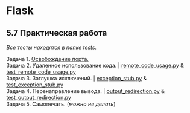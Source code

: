 # Flask
## 5.7 Практическая работа
_Все тесты находятся в папке tests._<br>

Задача 1. [Освобождение порта.](https://github.com/wafflelios/Python-Advanced/blob/main/mod5/1.%20%D0%9E%D1%81%D0%B2%D0%BE%D0%B1%D0%BE%D0%B6%D0%B4%D0%B5%D0%BD%D0%B8%D0%B5%20%D0%BF%D0%BE%D1%80%D1%82%D0%B0.py)<br>
Задача 2. Удаленное использование кода. | [remote_code_usage.py]([https://github.com/wafflelios/Python-Advanced/blob/main/mod5/2_remote_code_usage.py](https://github.com/wafflelios/Python-Advanced/blob/main/mod5/remote_code_usage.py)) & [test_remote_code_usage.py](https://github.com/wafflelios/Python-Advanced/blob/main/mod5/tests/test_remote_code_usage.py)<br>
Задача 3. Заглушка исключений. | [exception_stub.py](https://github.com/wafflelios/Python-Advanced/blob/main/mod5/exception_stub.py) & [test_exception_stub.py](https://github.com/wafflelios/Python-Advanced/blob/main/mod5/tests/test_exception_stub.py)<br>
Задача 4. Перенаправление вывода. | [output_redirection.py](https://github.com/wafflelios/Python-Advanced/blob/main/mod5/output_redirection.py) & [test_output_redirection.py](https://github.com/wafflelios/Python-Advanced/blob/main/mod5/tests/test_output_redirection.py)<br>
Задача 5. Самопечать. (_можно не делать_)
